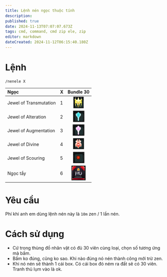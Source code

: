 ```yaml
---
title: Lệnh nén ngọc thuộc tính
description: 
published: true
date: 2024-11-13T07:07:07.673Z
tags: cmd, command, cmd zip ele, zip
editor: markdown
dateCreated: 2024-11-12T06:15:40.180Z
---
```


# Lệnh

```
/nenele X
```

| Ngọc | X | Bundle 30 |
|:-----|:--|:---------:|
| Jewel of Transmutation | 1 | ![bundle-jewel-of-transmutation.png](/assets/jewels/bundle-jewel-of-transmutation.png) |
| Jewel of Alteration | 2 | ![bundle-jewel-of-alteration.png](/assets/jewels/bundle-jewel-of-alteration.png) |
| Jewel of Augmentation | 3 | ![bundle-jewel-of-augmentation.png](/assets/jewels/bundle-jewel-of-augmentation.png) |
| Jewel of Divine | 4 | ![bundle-jewel-of-divine.png](/assets/jewels/bundle-jewel-of-divine.png) |
| Jewel of Scouring | 5 | ![bundle-jewel-of-scouring.png](/assets/jewels/bundle-jewel-of-scouring.png) |
| Ngọc tẩy | 6 | ![package-box.png](/assets/jewels/package-box.png) |

# Yêu cầu
Phí khi anh em dùng lệnh nén này là `10m` zen / 1 lần nén.

# Cách sử dụng

- Cứ trong thùng đồ nhân vật có đủ 30 viên cùng loại, chọn số tương ứng mà bấm.
- Bấm ko đúng, cũng ko sao. Khi nào đúng nó nén thành công mới trừ zen.
- Khi nó nén sẽ thành 1 cái box. Có cái box đó ném ra đất sẽ có 30 viên. Tranh thủ lụm vào là ok.